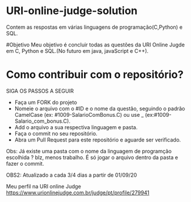﻿# URI-online-judge-solution
Contem as respostas em várias linguagens de programação(C,Python) e SQL.

#Objetivo
Meu objetivo é concluir todas as questões da URI Online Jugde em C, Python e SQL.(No futuro em java, javaScript e C++).

  <h1>Como contribuir com o repositório? </h1>
  SIGA OS PASSOS A SEGUIR
  
   - Faça um FORK do projeto
   - Nomeie o arquivo com o #ID e o nome da questão, seguindo o padrão CamelCase (ex: #1009-SalarioComBonus.C) ou use _ (ex:#1009-Salario_com_bonus.C).
   - Add o arquivo a sua respectiva linguagem e pasta.
   - Faça o commit no seu repositório.
   - Abra um Pull Request para este repositório e aguarde ser verificado.

Obs: Já existe uma pasta com o nome da linguagem de programção escolhida ? blz, menos trabalho.
É só jogar o arquivo dentro da pasta e fazer o commit.

OBS2: Atualizado a cada 3/4 dias a partir de 01/09/20

Meu perfil na URI online Judge
https://www.urionlinejudge.com.br/judge/pt/profile/279941
